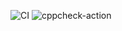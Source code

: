 ![CI](https://github.com/99003179/Applied_Sdlc-1/workflows/CI/badge.svg)
![cppcheck-action](https://github.com/99003179/Applied_Sdlc-1/workflows/cppcheck-action/badge.svg)
